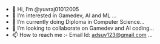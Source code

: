 - 👋 Hi, I’m @yuvraj01012005
- 👀 I’m interested in Gamedev, AI and ML ...
- 🌱 I’m currently doing Diploma in Computer Science...
- 💞️ I’m looking to collaborate on Gamedev and AI coding...
- 📫 How to reach me :- Email Id: adsuv123@gmail.com ...

<!---
yuvraj01012005/yuvraj01012005 is a ✨ special ✨ repository because its `README.md` (this file) appears on your GitHub profile.
You can click the Preview link to take a look at your changes.
--->
